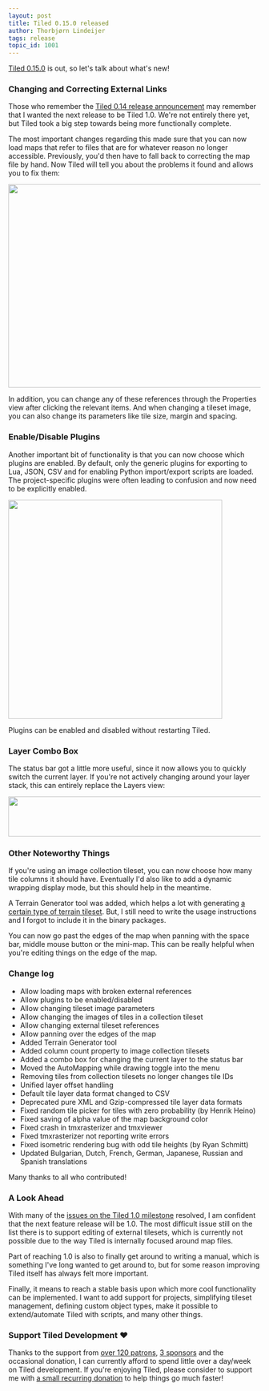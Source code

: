 ```yaml
---
layout: post
title: Tiled 0.15.0 released
author: Thorbjørn Lindeijer
tags: release
topic_id: 1001
---
```


[Tiled 0.15.0](http://www.mapeditor.org/download) is out, so let's talk about what's new!

### Changing and Correcting External Links

Those who remember the [Tiled 0.14 release announcement](http://forum.mapeditor.org/t/tiled-0-14-0-released/769) may remember that I wanted the next release to be Tiled 1.0. We're not entirely there yet, but Tiled took a big step towards being more functionally complete.

The most important changes regarding this made sure that you can now load maps that refer to files that are for whatever reason no longer accessible. Previously, you'd then have to fall back to correcting the map file by hand. Now Tiled will tell you about the problems it found and allows you to fix them:

<img src="http://discourse.mapeditor.org/uploads/default/original/1X/58f47c359c2f215c470bce39932e3012fe6dd8c6.png" width="690" height="406">

In addition, you can change any of these references through the Properties view after clicking the relevant items. And when changing a tileset image, you can also change its parameters like tile size, margin and spacing.

### Enable/Disable Plugins

Another important bit of functionality is that you can now choose which plugins are enabled. By default, only the generic plugins for exporting to Lua, JSON, CSV and for enabling Python import/export scripts are loaded. The project-specific plugins were often leading to confusion and now need to be explicitly enabled.

<img src="http://discourse.mapeditor.org/uploads/default/original/1X/859120859f5d70326b405d168fa31e53630a68fd.png" width="427" height="437">

Plugins can be enabled and disabled without restarting Tiled.

### Layer Combo Box

The status bar got a little more useful, since it now allows you to quickly switch the current layer. If you're not actively changing around your layer stack, this can entirely replace the Layers view:

<img src="http://discourse.mapeditor.org/uploads/default/original/1X/7fd9602e6569e374f02d70bb2188fc0799feef75.png" width="690" height="80">

### Other Noteworthy Things

If you're using an image collection tileset, you can now choose how many tile columns it should have. Eventually I'd also like to add a dynamic wrapping display mode, but this should help in the meantime.

A Terrain Generator tool was added, which helps a lot with generating [a certain type of terrain tileset](https://github.com/tales/sourceoftales/blob/c04f712dfe4dde539e37f583b0f297c68c03ff83/tiles/terrain.png). But, I still need to write the usage instructions and I forgot to include it in the binary packages.

You can now go past the edges of the map when panning with the space bar, middle mouse button or the mini-map. This can be really helpful when you're editing things on the edge of the map.

### Change log

* Allow loading maps with broken external references
* Allow plugins to be enabled/disabled
* Allow changing tileset image parameters
* Allow changing the images of tiles in a collection tileset
* Allow changing external tileset references
* Allow panning over the edges of the map
* Added Terrain Generator tool
* Added column count property to image collection tilesets
* Added a combo box for changing the current layer to the status bar
* Moved the AutoMapping while drawing toggle into the menu
* Removing tiles from collection tilesets no longer changes tile IDs
* Unified layer offset handling
* Default tile layer data format changed to CSV
* Deprecated pure XML and Gzip-compressed tile layer data formats
* Fixed random tile picker for tiles with zero probability (by Henrik Heino)
* Fixed saving of alpha value of the map background color
* Fixed crash in tmxrasterizer and tmxviewer
* Fixed tmxrasterizer not reporting write errors
* Fixed isometric rendering bug with odd tile heights (by Ryan Schmitt)
* Updated Bulgarian, Dutch, French, German, Japanese, Russian and Spanish translations

Many thanks to all who contributed!

### A Look Ahead

With many of the [issues on the Tiled 1.0 milestone](https://github.com/bjorn/tiled/milestones/Tiled%201.0) resolved, I am confident that the next feature release will be 1.0. The most difficult issue still on the list there is to support editing of external tilesets, which is currently not possible due to the way Tiled is internally focused around map files.

Part of reaching 1.0 is also to finally get around to writing a manual, which is something I've long wanted to get around to, but for some reason improving Tiled itself has always felt more important.

Finally, it means to reach a stable basis upon which more cool functionality can be implemented. I want to add support for projects, simplifying tileset management, defining custom object types, make it possible to extend/automate Tiled with scripts, and many other things.

### Support Tiled Development :heart:

Thanks to the support from [over 120 patrons](https://www.patreon.com/bjorn?ty=h), [3 sponsors](http://www.mapeditor.org/) and the occasional donation, I can currently afford to spend little over a day/week on Tiled development. If you're enjoying Tiled, please consider to support me with [a small recurring donation](https://www.patreon.com/bePatron?u=90066) to help things go much faster!
